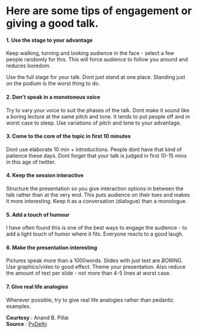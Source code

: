 # Here are some tips of engagement or giving a good talk.

#### 1. Use the stage to your advantage 
Keep walking, turning and looking
audience in the face - select a few people randomly for this. This will
force audience to follow you around and reduces boredom.

Use the full stage for your talk. Dont just stand at one place. Standing
just on the podium is the worst thing to do.

#### 2. Don't speak in a monotonous voice
Try to vary your voice to suit the
phases of the talk. Dont make it sound like a boring lecture at the same
pitch and tone. It tends to put people off and in worst case to sleep.
Use variations of pitch and tone to your advantage.

#### 3. Come to the core of the topic in first 10 minutes
Dont use elaborate 10 min + introductions. People dont have that kind of patience
these days. Dont forget that your talk is judged in first 10-15 mins in
this age of twitter.

#### 4. Keep the session interactive
Structure the presentation so you give
interaction options in between the talk rather than at the very end.
This puts audience on their toes and makes it more interesting.
Keep it as a conversation (dialogue) than a monologue.

#### 5. Add a touch of humour
I have often found this is one of the best
ways to engage the audience - to add a light touch of humor where it
fits. Everyone reacts to a good laugh.

#### 6. Make the presentation interesting
Pictures speak more than a 1000words. Slides with just text are *BORING*. Use graphics/video to good
effect. Theme your presentation. Also reduce the amount of text per
slide - not more than 4-5 lines at worst case.

#### 7. Give real life analogies
Wherever possible, try to give real life analogies rather than pedantic examples.

**Courtesy** : Anand B. Pillai </br>
**Source** : [PyDelhi](https://github.com/pydelhi/talks/blob/master/guidelines.md)
